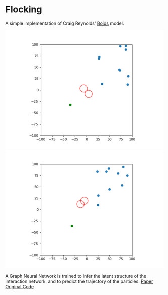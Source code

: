 # Flocking
A simple implementation of Craig Reynolds' [Boids](https://www.red3d.com/cwr/boids/) model.  

![2D Flocking w/ Goal and Obstacle](demo/goal_obstacle.gif)
![2D Flocking w/ Goal and Obstacle2](demo/goal_obstacle2.gif)

A Graph Neural Network is trained to infer the latent structure of the interaction network, and to predict the trajectory of the particles. [Paper](https://arxiv.org/pdf/1802.04687.pdf) [Original Code](https://github.com/ethanfetaya/NRI)
